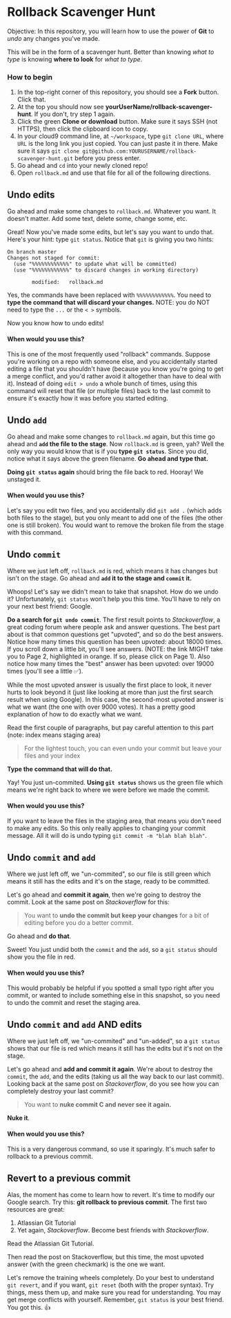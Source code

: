 # Rollback Scavenger Hunt

Objective: In this repository, you will learn how to use the power of **Git** to _undo_ any changes you've made.

This will be in the form of a scavenger hunt.  Better than knowing _what to type_ is knowing **where to look** for _what to type_.

### How to begin

1. In the top-right corner of this repository, you should see a **Fork** button.  Click that.
2. At the top you should now see **yourUserName/rollback-scavenger-hunt**. If you don't, try step 1 again.
3. Click the green **Clone or download** button. Make sure it says SSH (not HTTPS), then click the clipboard icon to copy.
4. In your cloud9 command line, at `~/workspace`, type `git clone URL`, where `URL` is the long link you just copied. You can just paste it in there.  Make sure it says `git clone git@github.com:YOURUSERNAME/rollback-scavenger-hunt.git` before you press enter.
5. Go ahead and `cd` into your newly cloned repo!
6. Open `rollback.md` and use that file for all of the following directions.

## Undo edits
Go ahead and make some changes to `rollback.md`.  Whatever you want.  It doesn't matter.  Add some text, delete some, change some, etc.

Great! Now you've made some edits, but let's say you want to undo that.  Here's your hint: type `git status`.  Notice that `git` is giving you two hints:

```
On branch master
Changes not staged for commit:
  (use "%%%%%%%%%%%%" to update what will be committed)
  (use "%%%%%%%%%%%%" to discard changes in working directory)

        modified:   rollback.md
```
Yes, the commands have been replaced with `%%%%%%%%%%%%`.  You need to **type the command that will discard your changes.**  NOTE: you do NOT need to type the `...` or the `< >` symbols.

Now you know how to undo edits!

#### When would you use this?
This is one of the most frequently used "rollback" commands.  Suppose you're working on a repo with someone else, and you accidentally started editing a file that you shouldn't have (because you know you're going to get a merge conflict, and you'd rather avoid it altogether than have to deal with it). Instead of doing `edit > undo` a whole bunch of times, using this command will reset that file (or multiple files) back to the last commit to ensure it's exactly how it was before you started editing.

## Undo `add`
Go ahead and make some changes to `rollback.md` again, but this time go ahead and **`add` the file to the stage**.  Now `rollback.md` is green, yah?  Well the only way you would know that is if you **type `git status`**.  Since you did, notice what it says above the green filename.  **Go ahead and type that.**

**Doing `git status` again** should bring the file back to red.  Hooray!  We unstaged it.

#### When would you use this?
Let's say you edit two files, and you accidentally did `git add .` (which adds both files to the stage), but you only meant to add one of the files (the other one is still broken).  You would want to remove the broken file from the stage with this command.

## Undo `commit`
Where we just left off, `rollback.md` is red, which means it has changes but isn't on the stage.  Go ahead and **`add` it to the stage and `commit` it.**

Whoops! Let's say we didn't mean to take that snapshot.  How do we undo it?  Unfortunately, `git status` won't help you this time.  You'll have to rely on your next best friend: Google.

**Do a search for `git undo commit`**.  The first result points to _Stackoverflow_, a great coding forum where people ask and answer questions.  The best part about is that common questions get "upvoted", and so do the best answers.  Notice how many times this question has been upvoted: about 18000 times.  If you scroll down a little bit, you'll see answers.  (NOTE: the link MIGHT take you to Page 2, highlighted in orange. If so, please click on Page 1). Also notice how many times the "best" answer has been upvoted: over 19000 times (you'll see a little :white_check_mark:).

While the most upvoted answer is usually the first place to look, it never hurts to look beyond it (just like looking at more than just the first search result when using Google).  In this case, the second-most upvoted answer is what we want (the one with over 9000 votes).  It has a pretty good explanation of how to do exactly what we want.

Read the first couple of paragraphs, but pay careful attention to this part (note: index means staging area)

> For the lightest touch, you can even undo your commit but leave your files and your index
>

**Type the command that will do that.**

Yay! You just un-commited.  **Using `git status`** shows us the green file which means we're right back to where we were before we made the commit.

#### When would you use this?
If you want to leave the files in the staging area, that means you don't need to make any edits.  So this only really applies to changing your commit message.  All it will do is undo typing `git commit -m "blah blah blah"`.

## Undo `commit` and `add`

Where we just left off, we "un-commited", so our file is still green which means it still has the edits and it's on the stage, ready to be committed.

Let's go ahead and **commit it again**, then we're going to destroy the commit.  Look at the same post on _Stackoverflow_ for this:

> You want to **undo the commit but keep your changes** for a bit of editing before you do a better commit.
>

Go ahead and **do that**.

Sweet! You just undid both the `commit` and the `add`, so a `git status` should show you the file in red.

#### When would you use this?
This would probably be helpful if you spotted a small typo right after you commit, or wanted to include something else in this snapshot, so you need to undo the commit and reset the staging area.

## Undo `commit` and `add` AND edits

Where we just left off, we "un-commited" and "un-added", so a `git status` shows that our file is red which means it still has the edits but it's not on the stage.

Let's go ahead and **add and commit it again**. We're about to destroy the `commit`, the `add`, and the edits (taking us all the way back to our last commit).  Looking back at the same post on _Stackoverflow_, do you see how you can completely destroy your last commit?

> You want to **nuke commit C and never see it again.**
>

**Nuke it**.

#### When would you use this?
This is a very dangerous command, so use it sparingly.  It's much safer to rollback to a previous commit.

## Revert to a previous commit
Alas, the moment has come to learn how to revert.  It's time to modify our Google search. Try this: **git rollback to previous commit**. The first two resources are great:

1) Atlassian Git Tutorial
2) Yet again, _Stackoverflow_.  Become best friends with _Stackoverflow_.

Read the Atlassian Git Tutorial.

Then read the post on Stackoverflow, but this time, the most upvoted answer (with the green checkmark) is the one we want.

Let's remove the training wheels completely. Do your best to understand `git revert`, and if you want, `git reset` (both with the proper syntax).  Try things, mess them up, and make sure you read for understanding.  You may get merge conflicts with yourself.  Remember, `git status` is your best friend. You got this. :thumbsup: